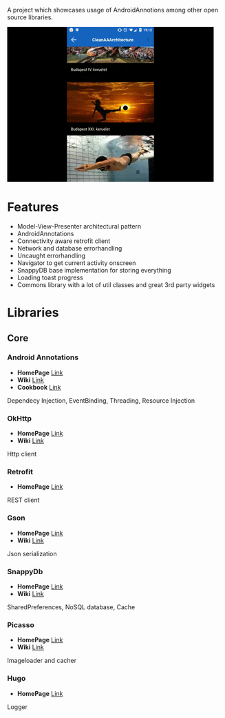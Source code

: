 
A project which showcases usage of AndroidAnnotions among other open source libraries.

![Showcase](image.gif)

# Features
* Model-View-Presenter architectural pattern
* AndroidAnnotations
* Connectivity aware retrofit client
* Network and database errorhandling
* Uncaught errorhandling
* Navigator to get current activity onscreen
* SnappyDB base implementation for storing everything 
* Loading toast progress
* Commons library with a lot of util classes and great 3rd party widgets  

# Libraries

## Core


### Android Annotations
* **HomePage** [Link](https://github.com/excilys/androidannotations)
* **Wiki** [Link](https://github.com/excilys/androidannotations/wiki) 
* **Cookbook** [Link](https://github.com/excilys/androidannotations/wiki/Cookbook)

Dependecy Injection, EventBinding, Threading, Resource Injection

### OkHttp
* **HomePage** [Link](http://square.github.io/okhttp/)
* **Wiki** [Link](https://github.com/square/okhttp/wiki) 

Http client

### Retrofit
* **HomePage** [Link](http://square.github.io/retrofit/)

REST client

### Gson
* **HomePage** [Link](https://code.google.com/p/google-gson/)
* **Wiki** [Link](https://sites.google.com/site/gson/gson-user-guide) 

Json serialization

### SnappyDb
* **HomePage** [Link](http://www.snappydb.com)
* **Wiki** [Link](https://github.com/nhachicha/SnappyDB) 

SharedPreferences, NoSQL database, Cache

### Picasso
* **HomePage** [Link](https://square.github.io/picasso)
* **Wiki** [Link](https://github.com/square/picasso) 

Imageloader and cacher

### Hugo
* **HomePage** [Link](https://github.com/jakeWharton/hugo)

Logger

